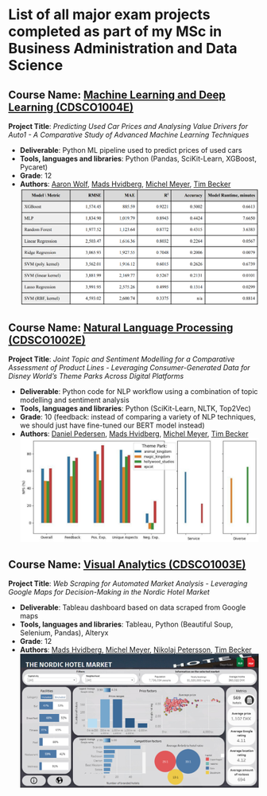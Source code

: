 # List of all major exam projects completed as part of my MSc in Business Administration and Data Science

## Course Name: [Machine Learning and Deep Learning (CDSCO1004E)](https://github.com/hvidbergm/university-projects/tree/main/Machine%20Learning%20and%20Deep%20Learning)
**Project Title**: *Predicting Used Car Prices and Analysing Value Drivers for Auto1 - A Comparative Study of Advanced Machine Learning Techniques*
* **Deliverable**: Python ML pipeline used to predict prices of used cars
* **Tools, languages and libraries**: Python (Pandas, SciKit-Learn, XGBoost, Pycaret)
* **Grade**: 12
* **Authors**: [Aaron Wolf](https://github.com/aWLF5), [Mads Hvidberg](https://github.com/hvidbergm), [Michel Meyer](https://github.com/MichelMeyer19), [Tim Becker](https://github.com/tim-beck)
![Machine learning](Machine%20Learning%20and%20Deep%20Learning/imgs/ml_results_table.png)


## Course Name: [Natural Language Processing (CDSCO1002E)](https://github.com/hvidbergm/university-projects/tree/main/Natural%20Language%20Processing)
**Project Title**: *Joint Topic and Sentiment Modelling for a Comparative Assessment of Product Lines - Leveraging Consumer-Generated Data for Disney World’s Theme Parks Across Digital Platforms*
* **Deliverable**: Python code for NLP workflow using a combination of topic modelling and sentiment analysis
* **Tools, languages and libraries**: Python (SciKit-Learn, NLTK, Top2Vec)
* **Grade**: 10 (feedback: instead of comparing a variety of NLP techniques, we should just have fine-tuned our BERT model instead)
* **Authors**: [Daniel Pedersen](https://github.com/NesreDerp), [Mads Hvidberg](https://github.com/hvidbergm), [Michel Meyer](https://github.com/MichelMeyer19), [Tim Becker](https://github.com/tim-beck) <br>
![Visual Analytics dashboard in Tableau](Natural%20Language%20Processing/imgs/nlp_resort_ratings.png)

## Course Name: [Visual Analytics (CDSCO1003E)](https://github.com/hvidbergm/university-projects/tree/main/Visual%20Analytics)
**Project Title**: *Web Scraping for Automated Market Analysis - Leveraging Google Maps for Decision-Making in the Nordic Hotel Market*
* **Deliverable**: Tableau dashboard based on data scraped from Google maps
* **Tools, languages and libraries**: Tableau, Python (Beautiful Soup, Selenium, Pandas), Alteryx
* **Grade**: 12
* **Authors**: [Mads Hvidberg](https://github.com/hvidbergm), [Michel Meyer](https://github.com/MichelMeyer19), [Nikolaj Petersson](https://github.com/nikolajpettersson), [Tim Becker](https://github.com/tim-beck) <br>
![Visual Analytics dashboard in Tableau](Visual%20Analytics/imgs/VA_Dashboard_front-page.png)
